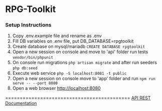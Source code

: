 # RPG-Toolkit


### Setup Instructions
1. Copy .env.example file and rename as .env 
2. Fill DB variables on .env file, put DB_DATABASE=rpgtoolkit
3. Create database on mysql/mariadb `CREATE DATABASE rpgtoolkit`
4. Open a new session on console and move to 'api' folder  run tests `vendor/bin/phpunit`
5. On console run migrations `php artisan migrate`
and after run seeders `php db:seed`
6. Execute web service `php -S localhost:8081 -t public`
7. Open a new session on console move to 'app' folder and run `npm run serve -- --port 8080`
8. Open a web browser [http://localhost:8080](http://localhost:8080)

===========================================
[API REST Documentation](api/README.md)